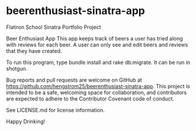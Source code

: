 # beerenthusiast-sinatra-app
Flatiron School Sinatra Portfolio Project

Beer Enthusiast App 
This app keeps track of beers a user has tried along with reviews for each beer. A user can only see and edit beers and reviews that they have created. 

To run this program, type bundle install and rake db:migrate. It can be run in shotgun. 

Bug reports and pull requests are welcome on GitHub at https://github.com/hengstrom25/beerenthusiast-sinatra-app. 
This project is intended to be a safe, welcoming space for collaboration, and contributors are expected to adhere to the Contributor Covenant code of conduct.

See LICENSE.md for license information.

Happy Drinking!
